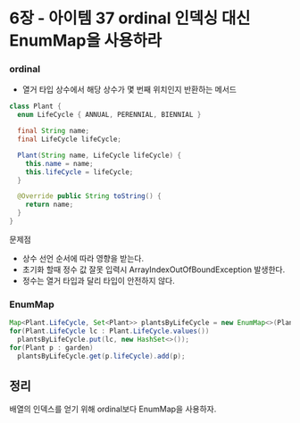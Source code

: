 # 6장 - 아이템 37 ordinal 인덱싱 대신 EnumMap을 사용하라

### ordinal
- 열거 타입 상수에서 해당 상수가 몇 번째 위치인지 반환하는 메서드
```java
class Plant {
  enum LifeCycle { ANNUAL, PERENNIAL, BIENNIAL }

  final String name;
  final LifeCycle lifeCycle;

  Plant(String name, LifeCycle lifeCycle) {
    this.name = name;
    this.lifeCycle = lifeCycle;
  }

  @Override public String toString() {
    return name;
  }
}
```
문제점
- 상수 선언 순서에 따라 영향을 받는다.
- 초기화 할때 정수 값 잘못 입력시 ArrayIndexOutOfBoundException 발생한다.
- 정수는 열거 타입과 달리 타입이 안전하지 않다.


### EnumMap
```java
Map<Plant.LifeCycle, Set<Plant>> plantsByLifeCycle = new EnumMap<>(Plant.LifeCycle.class);
for(Plant.LifeCycle lc : Plant.LifeCycle.values())
  plantsByLifeCycle.put(lc, new HashSet<>());
for(Plant p : garden)
  plantsByLifeCycle.get(p.lifeCycle).add(p);
```



## 정리
배열의 인덱스를 얻기 위해 ordinal보다 EnumMap을 사용하자.  